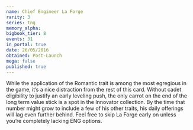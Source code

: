```yaml
---
name: Chief Engineer La Forge
rarity: 3
series: tng
memory_alpha:
bigbook_tier: 8
events: 31
in_portal: true
date: 26/05/2016
obtained: Post-Launch
mega: false
published: true
---
```


While the application of the Romantic trait is among the most egregious in the game, it’s a nice distraction from the rest of this card. Without cadet eligibility to justify an early leveling push, the only carrot on the end of the long term value stick is a spot in the Innovator collection. By the time that number might grow to include a few of his other traits, his daily offerings will lag even further behind. Feel free to skip La Forge early on unless you’re completely lacking ENG options.
